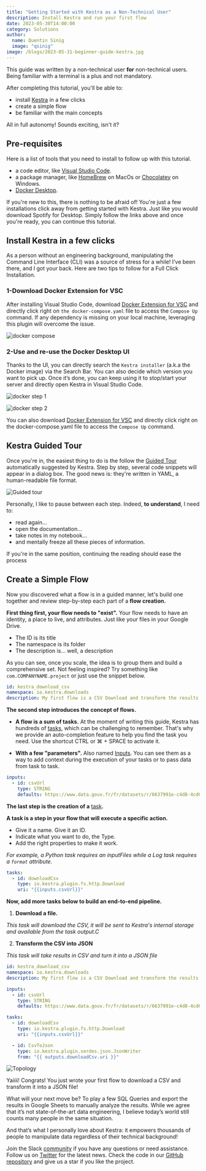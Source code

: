 ```yaml
---
title: "Getting Started with Kestra as a Non-Technical User"
description: Install Kestra and run your first flow
date: 2023-05-30T14:00:00
category: Solutions
author:
  name: Quentin Sinig
  image: "qsinig"
image: /blogs/2023-05-31-beginner-guide-kestra.jpg
---
```


This guide was written by a non-technical user **for** non-technical users. Being familiar with a terminal is a plus and not mandatory.

After completing this tutorial, you'll be able to:

- install [Kestra](https://github.com/kestra-io/kestra) in a few clicks
- create a simple flow
- be familiar with the main concepts

All in full autonomy! Sounds exciting, isn't it?

## Pre-requisites ##

Here is a list of tools that you need to install to follow up with this tutorial.

- a code editor, like [Visual Studio Code](https://code.visualstudio.com/download).
- a package manager, like [HomeBrew](https://brew.sh/) on MacOs or [Chocolatey](https://chocolatey.org/) on Windows.
- [Docker Desktop](https://www.docker.com/products/docker-desktop/).

If you're new to this, there is nothing to be afraid of! You're just a few installations click away from getting started with Kestra. Just like you would download Spotify for Desktop. Simply follow the links above and once you're ready, you can continue this tutorial.

## Install Kestra in a few clicks ##

As a person without an engineering background, manipulating the Command Line Interface (CLI) was a source of stress for a while! I’ve been there, and I got your back. Here are two tips to follow for a Full Click Installation.

### 1-Download Docker Extension for VSC ###
After installing Visual Studio Code, download [Docker Extension for VSC](https://marketplace.visualstudio.com/items?itemName=ms-azuretools.vscode-docker) and directly click right on `the docker-compose.yaml` file to access the `Compose Up` command. If any dependency is missing on your local machine, leveraging this plugin will overcome the issue.

![docker compose](/blogs/2023-05-31-beginner-guide-kestra/docker.png)

### 2-Use and re-use the Docker Desktop UI ###
Thanks to the UI, you can directly search the `Kestra installer` (a.k.a the Docker image) via the Search Bar. You can also decide which version you want to pick up. Once it’s done, you can keep using it to stop/start your server and directly open Kestra in Visual Studio Code.

![docker step 1](/blogs/2023-05-31-beginner-guide-kestra/docker-step-1.png)

![docker step 2](/blogs/2023-05-31-beginner-guide-kestra/docker-step-2.png)

You can also download [Docker Extension for VSC](https://marketplace.visualstudio.com/items?itemName=ms-azuretools.vscode-docker) and directly click right on the docker-compose.yaml file to access the `Compose Up` command.

## Kestra Guided Tour ##

Once you're in, the easiest thing to do is the follow the [Guided Tour](https://kestra.io/docs/how-to-guides/example-guided-tour.html) automatically suggested by Kestra. Step by step, several code snippets will appear in a dialog box. The good news is: they're written in YAML, a human-readable file format.

![Guided tour](/blogs/2023-05-31-beginner-guide-kestra/guided-tour.png)

Personally, I like to pause between each step. Indeed, **to understand**, I need to:

- read again...
- open the documentation...
- take notes in my notebook...
- and mentally freeze all these pieces of information.

If you're in the same position, continuing the reading should ease the process

## Create a Simple Flow ##

Now you discovered what a flow is in a guided manner, let's build one together and review step-by-step each part of a **flow creation.**

**First thing first, your flow needs to "exist".** Your flow needs to have an identity, a place to live, and attributes. Just like your files in your Google Drive.

- The ID is its title
- The namespace is its folder
- The description is... well, a description

As you can see, once you scale, the idea is to group them and build a comprehensive set. Not feeling inspired? Try something like `com.COMPANYNAME.project` or just use the snippet below.

```yaml
id: kestra_download_csv
namespace: io.kestra.downloads
description: My first flow is a CSV Download and transform the results into JSON
```
**The second step introduces the concept of flows.**

- **A flow is a sum of tasks.**
At the moment of writing this guide, Kestra has hundreds of [tasks](https://kestra.io/docs/developer-guide/tasks), which can be challenging to remember. That's why we provide an auto-completion feature to help you find the task you need. Use the shortcut CTRL or ⌘ + SPACE to activate it.

- **With a few "parameters".**
Also named [Inputs](https://kestra.io/docs/developer-guide/inputs). You can see them as a way to add context during the execution of your tasks or to pass data from task to task.

```yaml
inputs:
  - id: csvUrl
    type: STRING
    defaults: https://www.data.gouv.fr/fr/datasets/r/6637991e-c4d8-4cd6-854e-ce33c5ab49d5
```
**The last step is the creation of a** [task](https://kestra.io/docs/developer-guide/tasks)**.**

**A task is a step in your flow that will execute a specific action.**

-   Give it a name. Give it an ID.
-   Indicate what you want to do, the Type.
-   Add the right properties to make it work.

*For example, a Python task requires an inputFiles while a Log task requires a `format` attribute.*

```yaml
tasks:
  - id: downloadCsv
    type: io.kestra.plugin.fs.http.Download
    uri: "{{inputs.csvUrl}}"
```

**Now, add more tasks below to build an end-to-end pipeline.**

1. **Download a file.**

*This task will download the CSV, it will be sent to Kestra's internal storage and available from the task output.C*

2. **Transform the CSV into JSON**

*This task will take results in CSV and turn it into a JSON file*


```yaml
id: kestra_download_csv
namespace: io.kestra.downloads
description: My first flow is a CSV Download and transform the results into JSON

inputs:
  - id: csvUrl
    type: STRING
    defaults: https://www.data.gouv.fr/fr/datasets/r/6637991e-c4d8-4cd6-854e-ce33c5ab49d5

tasks:
  - id: downloadCsv
    type: io.kestra.plugin.fs.http.Download
    uri: "{{inputs.csvUrl}}"

  - id: CsvToJson
    type: io.kestra.plugin.serdes.json.JsonWriter
    from: "{{ outputs.downloadCsv.uri }}"
```

![Topology](/blogs/2023-05-31-beginner-guide-kestra/topo.png)

Yaiiii! Congrats! You just wrote your first flow to download a CSV and transform it into a JSON file!

What will your next move be? To play a few SQL Queries and export the results in Google Sheets to manually analyze the results. While we agree that it’s not state-of-the-art data engineering, I believe today’s world still counts many people in the same situation.

And that’s what I personally love about Kestra: it empowers thousands of people to manipulate data regardless of their technical background!

Join the Slack [community](https://kestra.io/slack) if you have any questions or need assistance.
Follow us on [Twitter](https://twitter.com/kestra_io) for the latest news.
Check the code in our [GitHub repository](https://github.com/kestra-io/kestra) and give us a star if you like the project.
